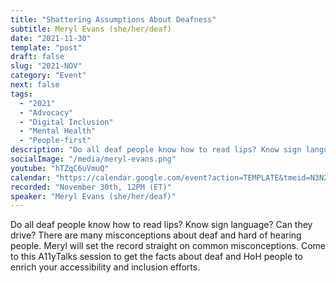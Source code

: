 ```yaml
---
title: "Shattering Assumptions About Deafness"
subtitle: Meryl Evans (she/her/deaf)
date: "2021-11-30"
template: "post"
draft: false
slug: "2021-NOV"
category: "Event"
next: false
tags:
  - "2021"
  - "Advocacy"
  - "Digital Inclusion"
  - "Mental Health"
  - "People-first"
description: "Do all deaf people know how to read lips? Know sign language? Can they drive? There are many misconceptions about deaf and hard of hearing people. Meryl will set the record straight on common misconceptions. Come to this A11yTalks session to get the facts about deaf and HoH people to enrich your accessibility and inclusion efforts."
socialImage: "/media/meryl-evans.png"
youtube: "hTZqC6uVmuQ"
calendar: "https://calendar.google.com/event?action=TEMPLATE&tmeid=N3N2c2hsYnU0MDNkYjF0aGNnNWVrYWlidHIgYWNjZXNzaWJpbGl0eXRhbGtzQG0&tmsrc=accessibilitytalks%40gmail.com"
recorded: "November 30th, 12PM (ET)"
speaker: "Meryl Evans (she/her/deaf)"
---
```

Do all deaf people know how to read lips? Know sign language? Can they drive? There are many misconceptions about deaf and hard of hearing people. Meryl will set the record straight on common misconceptions. Come to this A11yTalks session to get the facts about deaf and HoH people to enrich your accessibility and inclusion efforts.
